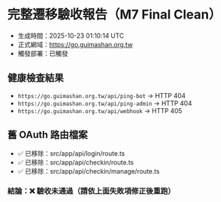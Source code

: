 # 完整遷移驗收報告（M7 Final Clean）
- 生成時間：2025-10-23 01:10:14 UTC
- 正式網域：https://go.guimashan.org.tw
- 觸發部署：已觸發

## 健康檢查結果
- `https://go.guimashan.org.tw/api/ping-bot` → HTTP 404
- `https://go.guimashan.org.tw/api/ping-admin` → HTTP 404
- `https://go.guimashan.org.tw/api/webhook` → HTTP 405

## 舊 OAuth 路由檔案
- ✅ 已移除：src/app/api/login/route.ts
- ✅ 已移除：src/app/api/checkin/route.ts
- ✅ 已移除：src/app/api/checkin/manage/route.ts

### 結論：❌ 驗收未通過（請依上面失敗項修正後重跑）
